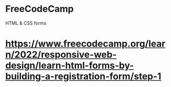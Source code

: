 # FreeCodeCamp
HTML &amp; CSS forms
# https://www.freecodecamp.org/learn/2022/responsive-web-design/learn-html-forms-by-building-a-registration-form/step-1
